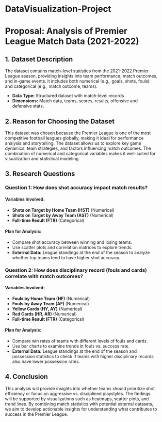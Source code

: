 # DataVisualization-Project
# Proposal: Analysis of Premier League Match Data (2021-2022)

## 1. Dataset Description
The dataset contains match-level statistics from the 2021-2022 Premier League season, providing insights into team performance, match outcomes, and in-game events. It includes both numerical (e.g., goals, shots, fouls) and categorical (e.g., match outcome, teams).  

- **Data Type:** Structured dataset with match-level records  
- **Dimensions:** Match data, teams, scores, results, offensive and defensive stats.  

## 2. Reason for Choosing the Dataset  
This dataset was chosen because the Premier League is one of the most competitive football leagues globally, making it ideal for performance analysis and storytelling. The dataset allows us to explore key game dynamics, team strategies, and factors influencing match outcomes. The combination of numerical and categorical variables makes it well-suited for visualization and statistical modeling.  

## 3. Research Questions  

### Question 1: How does shot accuracy impact match results?  
#### Variables Involved:  
- **Shots on Target by Home Team (HST)** (Numerical)  
- **Shots on Target by Away Team (AST)** (Numerical)  
- **Full-time Result (FTR)** (Categorical)  

#### Plan for Analysis:  
- Compare shot accuracy between winning and losing teams.  
- Use scatter plots and correlation matrices to explore trends.  
- **External Data:** League standings at the end of the season to analyze whether top teams tend to have higher shot accuracy.  

### Question 2: How does disciplinary record (fouls and cards) correlate with match outcomes?  
#### Variables Involved:  
- **Fouls by Home Team (HF)** (Numerical)  
- **Fouls by Away Team (AF)** (Numerical)  
- **Yellow Cards (HY, AY)** (Numerical)  
- **Red Cards (HR, AR)** (Numerical)  
- **Full-time Result (FTR)** (Categorical)  

#### Plan for Analysis:  
- Compare win rates of teams with different levels of fouls and cards.  
- Use bar charts to examine trends in fouls vs. success rate.  
- **External Data:** League standings at the end of the season and possession statistics to check if teams with higher disciplinary records also have lower possession rates.  

## 4. Conclusion  
This analysis will provide insights into whether teams should prioritize shot efficiency or focus on aggressive vs. disciplined playstyles. The findings will be supported by visualizations such as heatmaps, scatter plots, and trend lines. By combining match statistics with potential external datasets, we aim to develop actionable insights for understanding what contributes to success in the Premier League.  
